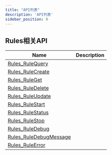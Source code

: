 ```yaml
---
title: "API列表"
description: 'API列表'
sidebar_position: 0
---
```





## Rules相关API

| Name |  Description | 
| ---- |  ----------- | 
| [Rules_RuleQuery](./method_Rules_RuleQuery)|   |
| [Rules_RuleCreate](./method_Rules_RuleCreate)|   |
| [Rules_RuleGet](./method_Rules_RuleGet)|   |
| [Rules_RuleDelete](./method_Rules_RuleDelete)|   |
| [Rules_RuleUpdate](./method_Rules_RuleUpdate)|   |
| [Rules_RuleStart](./method_Rules_RuleStart)|   |
| [Rules_RuleStatus](./method_Rules_RuleStatus)|   |
| [Rules_RuleStop](./method_Rules_RuleStop)|   |
| [Rules_RuleDebug](./method_Rules_RuleDebug)|   |
| [Rules_RuleDebugMessage](./method_Rules_RuleDebugMessage)|   |
| [Rules_RuleError](./method_Rules_RuleError)|   |
